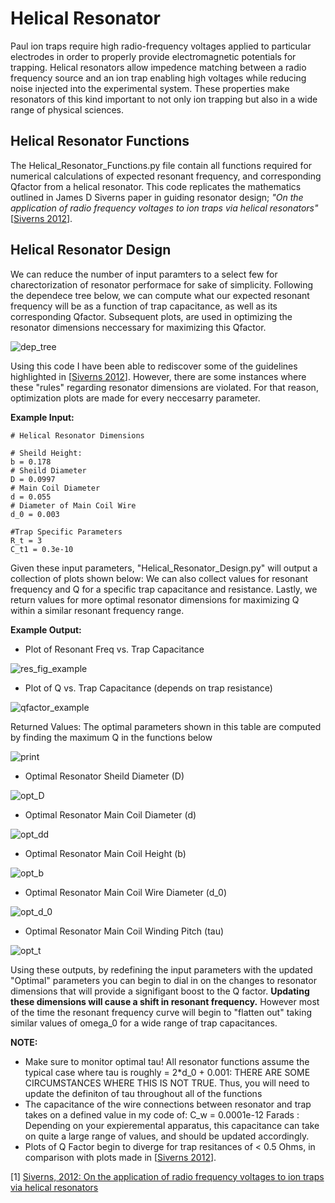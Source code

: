 # **Helical Resonator**

Paul ion traps require high radio-frequency voltages applied to particular electrodes in order to properly provide electromagnetic potentials for trapping. Helical resonators allow impedence matching between a radio frequency source and an ion trap enabling high voltages while reducing noise injected into the experimental system. These properties make resonators of this kind important to not only ion trapping but also in a wide range of physical sciences. 

## Helical Resonator Functions

The Helical_Resonator_Functions.py file contain all functions required for numerical calculations of expected resonant frequency, and corresponding Qfactor from a helical resonator. This code replicates the mathematics outlined in James D Siverns paper in guiding resonator design; *"On the application of radio frequency voltages to ion traps via helical resonators"* [[Siverns 2012](https://arxiv.org/abs/1106.5013)]. 


## Helical Resonator Design

We can reduce the number of input paramters to a select few for charectorization of resonator performace for sake of simplicity. Following the dependece tree below, we can compute what our expected resonant frequency will be as a function of trap capacitance, as well as its corresponding Qfactor. Subsequent plots, are used in optimizing the resonator dimensions neccessary for maximizing this Qfactor. 

![dep_tree](https://github.com/wburkle11/trapped-ions/assets/92954143/b6d27875-7c73-4a44-8f46-ee09c98547ac)

Using this code I have been able to rediscover some of the guidelines highlighted in [[Siverns 2012](https://arxiv.org/abs/1106.5013)]. However, there are some instances where these "rules" regarding resonator dimensions are violated. For that reason, optimization plots are made for every neccesarry parameter. 

**Example Input:** 
~~~~
# Helical Resonator Dimensions

# Sheild Height:
b = 0.178  
# Sheild Diameter
D = 0.0997  
# Main Coil Diameter
d = 0.055  
# Diameter of Main Coil Wire
d_0 = 0.003

#Trap Specific Parameters
R_t = 3 
C_t1 = 0.3e-10
~~~~

Given these input parameters, "Helical_Resonator_Design.py" will output a collection of plots shown below: We can also collect values for resonant frequency and Q for a specific trap capacitance and resistance. Lastly, we return values for more optimal resonator dimensions for maximizing Q within a similar resonant frequency range.  

**Example Output:**

- Plot of Resonant Freq vs. Trap Capacitance

![res_fig_example](https://github.com/wburkle11/trapped-ions/assets/92954143/9b9a563a-b8e9-4759-b8ce-64a3366d94f5)

- Plot of Q vs. Trap Capacitance (depends on trap resistance)

![qfactor_example](https://github.com/wburkle11/trapped-ions/assets/92954143/bc4959d9-b5b8-476a-972f-6399a6f8d5ea)

Returned Values: The optimal parameters shown in this table are computed by finding the maximum Q in the functions below

![print](https://github.com/wburkle11/trapped-ions/assets/92954143/da39e499-7aec-44a8-9d1f-73ea70d5b286)

- Optimal Resonator Sheild Diameter (D)

![opt_D](https://github.com/wburkle11/trapped-ions/assets/92954143/6eee7178-6bb6-4659-bec8-5734f58331d5)

- Optimal Resonator Main Coil Diameter (d)

![opt_dd](https://github.com/wburkle11/trapped-ions/assets/92954143/56989dbb-18a4-4594-8706-0de8fda672dc)

- Optimal Resonator Main Coil Height (b)

![opt_b](https://github.com/wburkle11/trapped-ions/assets/92954143/c1223daf-a09b-4412-936b-278e479d7698)

- Optimal Resonator Main Coil Wire Diameter (d_0)

![opt_d_0](https://github.com/wburkle11/trapped-ions/assets/92954143/813b0b57-cbe6-49f5-b1a2-808fb204826a)

- Optimal Resonator Main Coil Winding Pitch (tau)

![opt_t](https://github.com/wburkle11/trapped-ions/assets/92954143/334a7c14-30d2-41b9-9699-93e29312ee02)

Using these outputs, by redefining the input parameters with the updated "Optimal" parameters you can begin to dial in on the changes to resonator dimensions that will provide a signifigant boost to the Q factor. **Updating these dimensions will cause a shift in resonant frequency.** However most of the time the resonant frequency curve will begin to "flatten out" taking similar values of omega_0 for a wide range of trap capacitances. 

**NOTE:** 

- Make sure to monitor optimal tau! All resonator functions assume the typical case where tau is roughly = 2*d_0 + 0.001: THERE ARE SOME CIRCUMSTANCES WHERE THIS IS NOT TRUE. Thus, you will need to update the definiton of tau throughout all of the functions
- The capacitance of the wire connections between resonator and trap takes on a defined value in my code of: C_w = 0.0001e-12 Farads : Depending on your expieremental apparatus, this capacitance can take on quite a large range of values, and should be updated accordingly.
- Plots of Q Factor begin to diverge for trap resitances of < 0.5 Ohms, in comparison with plots made in [[Siverns 2012](https://arxiv.org/abs/1106.5013)].

[1] [Siverns, 2012: On the application of radio frequency voltages to ion traps via helical resonators](https://arxiv.org/abs/1106.5013) 







